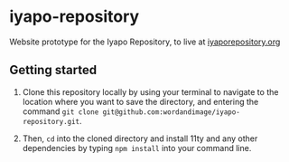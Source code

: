 # iyapo-repository

Website prototype for the Iyapo Repository, to live at [iyaporepository.org](https://iyaporepository.org)


## Getting started

1. Clone this repository locally by using your terminal to navigate to the location where you want to save the directory, and entering the command `git clone git@github.com:wordandimage/iyapo-repository.git`. 

2. Then, `cd` into the cloned directory and install 11ty and any other dependencies by typing `npm install` into your command line.
